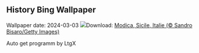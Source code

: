 ## History Bing Wallpaper
Wallpaper date: 2024-03-03
![](https://www.bing.com/th?id=OHR.ModicaItaly_FR-CA4861122152_UHD.jpg&w=1000)Download: [Modica, Sicile, Italie (© Sandro Bisaro/Getty Images)](https://www.bing.com/th?id=OHR.ModicaItaly_FR-CA4861122152_UHD.jpg)

Auto get programm by LtgX
